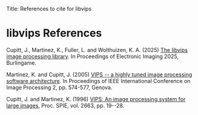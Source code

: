 Title: References to cite for libvips

# libvips References

Cupitt, J., Martinez, K., Fuller, L. and Wolthuizen, K. A. (2025)
[The libvips image processing library](
https://www.southampton.ac.uk/~km2/papers/2025/vips-ist-preprint.pdf). In Proceedings of Electronic
Imaging 2025, Burlingame.

Martinez, K. and Cupitt, J. (2005)
[VIPS -- a highly tuned image processing software architecture](
http://eprints.ecs.soton.ac.uk/12371). In Proceedings of IEEE
International Conference on Image Processing 2, pp. 574-577, Genova.

Cupitt, J. and Martinez, K. (1996)
[VIPS: An image processing system for large images](
http://eprints.soton.ac.uk/252227), Proc. SPIE, vol.  2663, pp. 19--28.
